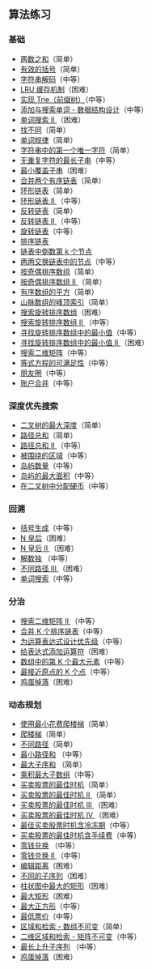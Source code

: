 ## 算法练习


### 基础

<ul data-article-section="1">
<li><a href="http://leetcode-cn.com/problems/two-sum" rel="noopener nofollow" target="_blank">两数之和</a>（简单）</li>
<li><a href="http://leetcode-cn.com/problems/valid-parentheses/" rel="noopener nofollow" target="_blank">有效的括号</a>（简单）</li>
<li><a href="http://leetcode-cn.com/problems/decode-string/" rel="noopener nofollow" target="_blank">字符串解码</a>（中等）</li>
<li><a href="http://leetcode-cn.com/problems/lru-cache/submissions/" rel="noopener nofollow" target="_blank"> LRU 缓存机制</a>（困难）</li>
<li><a href="http://leetcode-cn.com/problems/implement-trie-prefix-tree/" rel="noopener nofollow" target="_blank">实现 Trie（前缀树）</a>（中等）</li>
<li><a href="http://leetcode-cn.com/problems/add-and-search-word-data-structure-design/" rel="noopener nofollow" target="_blank">添加与搜索单词 - 数据结构设计</a>（中等）</li>
<li><a href="http://leetcode-cn.com/problems/word-search-ii/" rel="noopener nofollow" target="_blank">单词搜索 II </a>（困难）</li>
<li><a href="http://leetcode-cn.com/problems/find-the-difference/" rel="noopener nofollow" target="_blank">找不同</a>（简单）</li>
<li><a href="http://leetcode-cn.com/problems/word-pattern/" rel="noopener nofollow" target="_blank">单词规律</a>（简单）</li>
<li><a href="http://leetcode-cn.com/problems/first-unique-character-in-a-string" rel="noopener nofollow" target="_blank">字符串中的第一个唯一字符</a>（简单）</li>
<li><a href="http://leetcode-cn.com/problems/longest-substring-without-repeating-characters" rel="noopener nofollow" target="_blank">无重复字符的最长子串</a>（中等）</li>
<li><a href="http://leetcode-cn.com/problems/minimum-window-substring/" rel="noopener nofollow" target="_blank">最小覆盖子串</a>（困难）</li>
<li><a href="http://leetcode-cn.com/problems/merge-two-sorted-lists" rel="noopener nofollow" target="_blank">合并两个有序链表</a>（简单）</li>
<li><a href="http://leetcode-cn.com/problems/linked-list-cycle" rel="noopener nofollow" target="_blank">环形链表</a>（简单）</li>
<li><a href="http://leetcode-cn.com/problems/linked-list-cycle-ii" rel="noopener nofollow" target="_blank">环形链表 II </a>（中等）</li>
<li><a href="http://leetcode-cn.com/problems/reverse-linked-list" rel="noopener nofollow" target="_blank">反转链表</a>（简单）</li>
<li><a href="http://leetcode-cn.com/problems/reverse-linked-list-ii" rel="noopener nofollow" target="_blank">反转链表 II </a>（中等）</li>
<li><a href="http://leetcode-cn.com/problems/rotate-list" rel="noopener nofollow" target="_blank">旋转链表</a>（中等）</li>
<li><a href="http://leetcode-cn.com/problems/sort-list/" rel="noopener nofollow" target="_blank">排序链表</a></li>
<li><a href="http://leetcode-cn.com/problems/lian-biao-zhong-dao-shu-di-kge-jie-dian-lcof/" rel="noopener nofollow" target="_blank">链表中倒数第 k 个节点</a></li>
<li><a href="http://leetcode-cn.com/problems/swap-nodes-in-pairs" rel="noopener nofollow" target="_blank">两两交换链表中的节点</a>（中等）</li>
<li><a href="http://leetcode-cn.com/problems/sort-array-by-parity/" rel="noopener nofollow" target="_blank">按奇偶排序数组</a>（简单）</li>
<li><a href="http://leetcode-cn.com/problems/sort-array-by-parity-ii/" rel="noopener nofollow" target="_blank">按奇偶排序数组 II </a>（简单）</li>
<li><a href="http://leetcode-cn.com/problems/squares-of-a-sorted-array/" rel="noopener nofollow" target="_blank">有序数组的平方</a>（简单）</li>
<li><a href="http://leetcode-cn.com/problems/peak-index-in-a-mountain-array" rel="noopener nofollow" target="_blank">山脉数组的峰顶索引</a>（简单）</li>
<li><a href="http://leetcode-cn.com/problems/search-in-rotated-sorted-array" rel="noopener nofollow" target="_blank">搜索旋转排序数组</a>（困难）</li>
<li><a href="http://leetcode-cn.com/problems/search-in-rotated-sorted-array-ii/" rel="noopener nofollow" target="_blank">搜索旋转排序数组 II </a>（中等）</li>
<li><a href="http://leetcode-cn.com/problems/find-minimum-in-rotated-sorted-array/" rel="noopener nofollow" target="_blank">寻找旋转排序数组中的最小值</a>（中等）</li>
<li><a href="http://leetcode-cn.com/problems/find-minimum-in-rotated-sorted-array-ii/" rel="noopener nofollow" target="_blank">寻找旋转排序数组中的最小值 II </a>（困难）</li>
<li><a href="http://leetcode-cn.com/problems/search-a-2d-matrix" rel="noopener nofollow" target="_blank">搜索二维矩阵</a>（中等）</li>
<li><a href="http://leetcode-cn.com/problems/satisfiability-of-equality-equations/" rel="noopener nofollow" target="_blank">等式方程的可满足性</a>（中等）</li>
<li><a href="http://leetcode-cn.com/problems/friend-circles/" rel="noopener nofollow" target="_blank">朋友圈</a>（中等）</li>
<li><a href="http://leetcode-cn.com/problems/accounts-merge/" rel="noopener nofollow" target="_blank">账户合并</a>（中等）</li>
</ul>


### 深度优先搜索

<ul data-article-section="1">
<li><a href="http://leetcode-cn.com/problems/maximum-depth-of-binary-tree" rel="noopener nofollow" target="_blank">二叉树的最大深度</a>（简单）</li>
<li><a href="http://leetcode-cn.com/problems/path-sum/" rel="noopener nofollow" target="_blank">路径总和</a>（简单）</li>
<li><a href="http://leetcode-cn.com/problems/path-sum-ii/" rel="noopener nofollow" target="_blank">路径总和 II </a>（中等）</li>
<li><a href="http://leetcode-cn.com/problems/surrounded-regions/" rel="noopener nofollow" target="_blank">被围绕的区域</a>（中等）</li>
<li><a href="http://leetcode-cn.com/problems/number-of-islands/" rel="noopener nofollow" target="_blank">岛屿数量</a>（中等）</li>
<li><a href="http://leetcode-cn.com/problems/max-area-of-island/" rel="noopener nofollow" target="_blank">岛屿的最大面积</a>（中等）</li>
<li><a href="http://leetcode-cn.com/problems/distribute-coins-in-binary-tree/" rel="noopener nofollow" target="_blank">在二叉树中分配硬币</a>（中等）</li>
</ul>


### 回溯


<ul data-article-section="1">
<li><a href="http://leetcode-cn.com/problems/generate-parentheses/" rel="noopener nofollow" target="_blank">括号生成</a>（中等）</li>
<li><a href="http://leetcode-cn.com/problems/n-queens/" rel="noopener nofollow" target="_blank"> N 皇后</a>（困难）</li>
<li><a href="http://leetcode-cn.com/problems/n-queens-ii/" rel="noopener nofollow" target="_blank"> N 皇后 II </a>（困难）</li>
<li><a href="http://leetcode-cn.com/problems/sudoku-solver/" rel="noopener nofollow" target="_blank">解数独</a>	（中等）</li>
<li><a href="http://leetcode-cn.com/problems/unique-paths-iii/" rel="noopener nofollow" target="_blank">不同路径 III </a>（困难）</li>
<li><a href="http://leetcode-cn.com/problems/word-search/" rel="noopener nofollow" target="_blank">单词搜索</a>（中等）</li>
</ul>


### 分治


<ul data-article-section="1">
<li><a href="http://leetcode-cn.com/problems/search-a-2d-matrix-ii/" rel="noopener nofollow" target="_blank">搜索二维矩阵 II </a>（中等）</li>
<li><a href="http://leetcode-cn.com/problems/merge-k-sorted-lists" rel="noopener nofollow" target="_blank">合并 K 个排序链表</a>（中等）</li>
<li><a href="http://leetcode-cn.com/problems/different-ways-to-add-parentheses" rel="noopener nofollow" target="_blank">为运算表达式设计优先级</a>（中等）</li>
<li><a href="http://leetcode-cn.com/problems/expression-add-operators" rel="noopener nofollow" target="_blank">给表达式添加运算符</a>（困难）</li>
<li><a href="http://leetcode-cn.com/problems/kth-largest-element-in-an-array" rel="noopener nofollow" target="_blank">数组中的第 K 个最大元素</a>（中等）</li>
<li><a href="http://leetcode-cn.com/problems/k-closest-points-to-origin/" rel="noopener nofollow" target="_blank">最接近原点的 K 个点</a>（中等）</li>
<li><a href="http://leetcode-cn.com/problems/super-egg-drop/" rel="noopener nofollow" target="_blank">鸡蛋掉落</a>（困难）</li>
</ul>


### 动态规划


<ul data-article-section="1">
<li><a href="http://leetcode-cn.com/problems/min-cost-climbing-stairs" rel="noopener nofollow" target="_blank">使用最小花费爬楼梯</a>（简单）</li>
<li><a href="http://leetcode-cn.com/problems/climbing-stairs" rel="noopener nofollow" target="_blank">爬楼梯</a>（简单）</li>
<li><a href="http://leetcode-cn.com/problems/unique-paths/" rel="noopener nofollow" target="_blank">不同路径</a>（简单）</li>
<li><a href="http://leetcode-cn.com/problems/minimum-path-sum/" rel="noopener nofollow" target="_blank">最小路径和</a>	（中等）</li>
<li><a href="http://leetcode-cn.com/problems/maximum-subarray/" rel="noopener nofollow" target="_blank">最大子序和</a>	（简单）</li>
<li><a href="http://leetcode-cn.com/problems/maximum-product-subarray/" rel="noopener nofollow" target="_blank">乘积最大子数组</a>（中等）</li>
<li><a href="http://leetcode-cn.com/problems/best-time-to-buy-and-sell-stock" rel="noopener nofollow" target="_blank">买卖股票的最佳时机</a>（简单）</li>
<li><a href="http://leetcode-cn.com/problems/best-time-to-buy-and-sell-stock-ii/" rel="noopener nofollow" target="_blank">买卖股票的最佳时机 II </a>（简单）</li>
<li><a href="http://leetcode-cn.com/problems/best-time-to-buy-and-sell-stock-iii/" rel="noopener nofollow" target="_blank">买卖股票的最佳时机 III </a>（困难）</li>
<li><a href="http://leetcode-cn.com/problems/best-time-to-buy-and-sell-stock-iv/" rel="noopener nofollow" target="_blank">买卖股票的最佳时机 IV </a>（困难）</li>
<li><a href="http://leetcode-cn.com/problems/best-time-to-buy-and-sell-stock-with-cooldown/" rel="noopener nofollow" target="_blank">最佳买卖股票时机含冷冻期</a>（中等）</li>
<li><a href="http://leetcode-cn.com/problems/best-time-to-buy-and-sell-stock-with-transaction-fee" rel="noopener nofollow" target="_blank">买卖股票的最佳时机含手续费</a>（中等）</li>
<li><a href="http://leetcode-cn.com/problems/coin-change" rel="noopener nofollow" target="_blank">零钱兑换</a>	（中等）</li>
<li><a href="http://leetcode-cn.com/problems/coin-change-2" rel="noopener nofollow" target="_blank">零钱兑换 II </a>（中等）</li>
<li><a href="http://leetcode-cn.com/problems/edit-distance" rel="noopener nofollow" target="_blank">编辑距离</a>（困难）</li>
<li><a href="http://leetcode-cn.com/problems/distinct-subsequences/" rel="noopener nofollow" target="_blank">不同的子序列</a>（困难）</li>
<li><a href="http://leetcode-cn.com/problems/largest-rectangle-in-histogram/" rel="noopener nofollow" target="_blank">柱状图中最大的矩形</a>（困难）</li>
<li><a href="http://leetcode-cn.com/problems/maximal-rectangle/" rel="noopener nofollow" target="_blank">最大矩形</a>（困难）</li>
<li><a href="http://leetcode-cn.com/problems/maximal-square/" rel="noopener nofollow" target="_blank">最大正方形</a>（中等）</li>
<li><a href="http://leetcode-cn.com/problems/minimum-cost-for-tickets/" rel="noopener nofollow" target="_blank">最低票价</a>（中等）</li>
<li><a href="http://leetcode-cn.com/problems/range-sum-query-immutable/" rel="noopener nofollow" target="_blank">区域和检索 - 数组不可变</a>（简单）</li>
<li><a href="http://leetcode-cn.com/problems/range-sum-query-2d-immutable/" rel="noopener nofollow" target="_blank">二维区域和检索 - 矩阵不可变</a>（中等）</li>
<li><a href="http://leetcode-cn.com/problems/longest-increasing-subsequence" rel="noopener nofollow" target="_blank">最长上升子序列</a>	（中等）</li>
<li><a href="http://leetcode-cn.com/problems/super-egg-drop/" rel="noopener nofollow" target="_blank">鸡蛋掉落</a>（困难）</li>
</ul>
